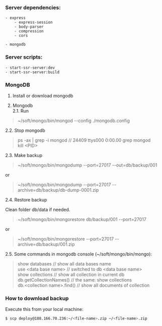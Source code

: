 ### Server dependencies:

```
- express
    - express-session
    - body-parser
    - compression
    - cors

- mongodb
```

### Server scripts:

```
- start-ssr-server:dev
- start-ssr-server:build
```

### MongoDB

1. Install or download mongodb

2. Mongodb \
2.1. Run

> ~/soft/mongo/bin/mongod --config ./mongodb.config

2.2. Stop mongodb

> ps -ax | grep -i mongod // 24409 ttys000 0:00.00 grep mongod \
> kill \<PID\>

2.3. Make backup

> ~/soft/mongo/bin/mongodump --port=27017 --out=db/backup/001

or

> ~/soft/mongo/bin/mongodump --port=27017 --archive=db/backup/db-dump-0001.zip

2.4. Restore backup

Clean folder db/data if needed.

> ~/soft/mongo/bin/mongorestore db/backup/001 --port=27017

or

> ~/soft/mongo/bin/mongorestore --port=27017 --archive=db/backup/001.zip

2.5. Some commands in mongodb console (~/soft/mongo/bin/mongo):
> show databases // show all data bases name  
> use \<data base name\> // switched to db \<data base name\>  
> show collections // show all collection in current db  
> db.getCollectionNames() // the same: show collections  
> db.\<collection name\>.find() // show all documents of collection

### How to download backup

Execute this from your local machine:

```bash
$ scp deploy@188.166.70.236:~/<file-name>.zip ~/<file-name>.zip
```
